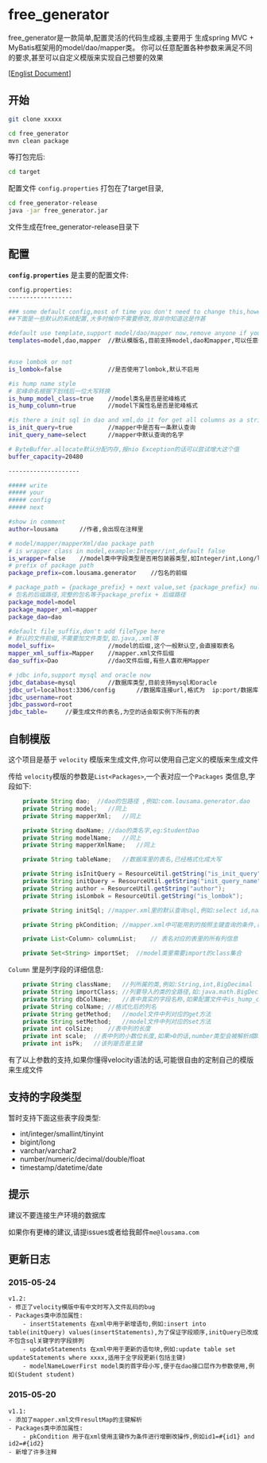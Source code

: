 # free_generator

free_generator是一款简单,配置灵活的代码生成器,主要用于
生成spring MVC + MyBatis框架用的model/dao/mapper类。
你可以任意配置各种参数来满足不同的要求,甚至可以自定义模版来实现自己想要的效果

[[Englist Document](https://github.com/lousama/free_generator/blob/master/README.en.md)]

## 开始
``` bash
git clone xxxxx
```
``` bash
cd free_generator
mvn clean package
```
等打包完后:

``` bash
cd target
```
配置文件 `config.properties` 打包在了target目录,

``` bash
cd free_generator-release
java -jar free_generator.jar
```
文件生成在free_generator-release目录下

## 配置

**`config.properties`** 是主要的配置文件:

``` bash
config.properties:
------------------

### some default config,most of time you don't need to change this,however,except you really need.
##下面是一些默认的系统配置,大多时候你不需要修改,除非你知道这是作甚

#default use template,support model/dao/mapper now,remove anyone if you don't need
templates=model,dao,mapper  //默认模版名,目前支持model,dao和mapper,可以任意修改,不能为空,自定义的模版名称前缀与默认一致


#use lombok or not
is_lombok=false             //是否使用了lombok,默认不启用

#is hump name style
# 驼峰命名根据下划线后一位大写转换
is_hump_model_class=true    //model类名是否是驼峰格式
is_hump_column=true         //model下属性名是否是驼峰格式

#is there a init sql in dao and xml,do it for get all columns as a string show.
is_init_query=true          //mapper中是否有一条默认查询
init_query_name=select      //mapper中默认查询的名字

# ByteBuffer.allocate默认分配内存,报nio Exception的话可以尝试增大这个值
buffer_capacity=20480

--------------------

##### write
##### your
##### config
##### next

#show in comment
author=lousama      //作者,会出现在注释里

# model/mapper/mapperXml/dao package path
# is wrapper class in model,example:Integer/int,default false
is_wrapper=false    //model类中字段类型是否用包装器类型,如Integer/int,Long/long
# prefix of package path
package_prefix=com.lousama.generator    //包名的前缀

# package_path = {package_prefix} + next value,set {package_prefix} null if you wanna define next
# 包名的后缀路径,完整的包名等于package_prefix + 后缀路径
package_model=model
package_mapper_xml=mapper
package_dao=dao

#default file suffix,don't add fileType here
# 默认的文件前缀,不需要加文件类型,如.java,.xml等
model_suffix=               //model的后缀,这个一般默认空,会直接取表名
mapper_xml_suffix=Mapper    //mapper.xml文件后缀
dao_suffix=Dao              //dao文件后缀,有些人喜欢用Mapper

# jdbc info,support mysql and oracle now
jdbc_database=mysql         //数据库类型,目前支持mysql和oracle
jdbc_url=localhost:3306/config      //数据库连接url,格式为  ip:port/数据库实例
jdbc_username=root
jdbc_password=root
jdbc_table=     //要生成文件的表名,为空的话会取实例下所有的表

```

## 自制模版
这个项目是基于 `velocity` 模版来生成文件,你可以使用自己定义的模版来生成文件

传给 `velocity`模版的参数是`List<Packages>`,一个表对应一个`Packages` 类信息,字段如下:

``` java
    private String dao;  //dao的包路径 ,例如:com.lousama.generator.dao
    private String model;   //同上
    private String mapperXml;   //同上

    private String daoName; //dao的类名字,eg:StudentDao
    private String modelName;   //同上
    private String mapperXmlName;   //同上

    private String tableName;   //数据库里的表名,已经格式化成大写

    private String isInitQuery = ResourceUtil.getString("is_init_query");
    private String initQuery = ResourceUtil.getString("init_query_name");
    private String author = ResourceUtil.getString("author");
    private String isLombok = ResourceUtil.getString("is_lombok");

    private String initSql; //mapper.xml里的默认查询sql,例如:select id,name from table

    private String pkCondition; //mapper.xml中可能用到的按照主键查询的条件,格式如:id1=#{id1} and id2=#{id2}

    private List<Column> columnList;    // 表名对应的表里的所有列信息

    private Set<String> importSet;  //model类里需要import的class集合
```

`Column` 里是列字段的详细信息:

``` java
    private String className;   //列所属的类,例如:String,int,BigDecimal
    private String importClass; //列要导入的类的全路径,如:java.math.BigDecimal
    private String dbColName;   //表中真实的字段名称,如果配置文件中is_hump_column}=false,那么跟下面的colName值一样
    private String colName; //格式化后的列名
    private String getMethod;   //model文件中列对应的get方法
    private String setMethod;   //model文件中列对应的set方法
    private int colSize;    //表中列的长度
    private int scale;  //表中列的小数位长度,如果>0的话,number类型会被解析成BigDecimal
    private int isPk;   //该列是否是主键
```
有了以上参数的支持,如果你懂得velocity语法的话,可能很自由的定制自己的模版来生成文件

## 支持的字段类型

暂时支持下面这些表字段类型:
- int/integer/smallint/tinyint
- bigint/long
- varchar/varchar2
- number/numeric/decimal/double/float
- timestamp/datetime/date

## 提示

建议不要连接生产环境的数据库

如果你有更棒的建议,请提issues或者给我邮件`me@lousama.com`

## 更新日志

### 2015-05-24
    v1.2:
    - 修正了velocity模版中有中文时写入文件乱码的bug
    - Packages类中添加属性:
        - insertStatements 在xml中用于新增语句,例如:insert into table(initQuery) values(insertStatements),为了保证字段顺序,initQuery已改成不包含sql关键字的字段排列
        - updateStatements 在xml中用于更新的语句块,例如:update table set updateStatements where xxxx,适用于全字段更新(包括主键)
        - modelNameLowerFirst model类的首字母小写,便于在dao接口层作为参数使用,例如(Student student)

### 2015-05-20
    v1.1:
    - 添加了mapper.xml文件resultMap的主键解析
    - Packages类中添加属性:
        - pkCondition 用于在xml使用主键作为条件进行增删改操作,例如id1=#{id1} and id2=#{id2}
    - 新增了许多注释






